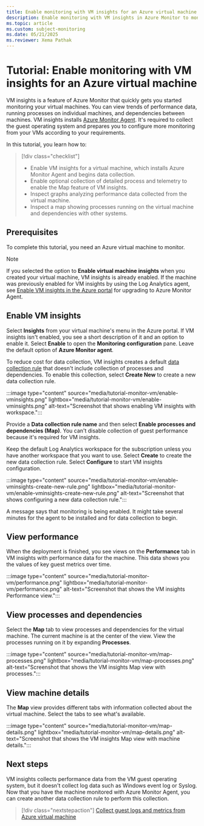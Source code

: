 ```yaml
---
title: Enable monitoring with VM insights for an Azure virtual machine
description: Enable monitoring with VM insights in Azure Monitor to monitor an Azure virtual machine.
ms.topic: article
ms.custom: subject-monitoring
ms.date: 05/21/2025
ms.reviewer: Xema Pathak
---
```


# Tutorial: Enable monitoring with VM insights for an Azure virtual machine
VM insights is a feature of Azure Monitor that quickly gets you started monitoring your virtual machines. You can view trends of performance data, running processes on individual machines, and dependencies between machines. VM insights installs [Azure Monitor Agent](../agents/azure-monitor-agent-overview.md). It's required to collect the guest operating system and prepares you to configure more monitoring from your VMs according to your requirements.

In this tutorial, you learn how to:

> [!div class="checklist"]
> * Enable VM insights for a virtual machine, which installs Azure Monitor Agent and begins data collection.
> * Enable optional collection of detailed process and telemetry to enable the Map feature of VM insights.
> * Inspect graphs analyzing performance data collected from the virtual machine.
> * Inspect a map showing processes running on the virtual machine and dependencies with other systems.

## Prerequisites
To complete this tutorial, you need an Azure virtual machine to monitor.

> [!NOTE]
> If you selected the option to **Enable virtual machine insights** when you created your virtual machine, VM insights is already enabled. If the machine was previously enabled for VM insights by using the Log Analytics agent, see [Enable VM insights in the Azure portal](vminsights-enable-portal.md) for upgrading to Azure Monitor Agent.

## Enable VM insights
Select **Insights** from your virtual machine's menu in the Azure portal. If VM insights isn't enabled, you see a short description of it and an option to enable it. Select **Enable** to open the **Monitoring configuration** pane. Leave the default option of **Azure Monitor agent**.

To reduce cost for data collection, VM insights creates a default [data collection rule](../essentials/data-collection-rule-overview.md) that doesn't include collection of processes and dependencies. To enable this collection, select **Create New** to create a new data collection rule.

:::image type="content" source="media/tutorial-monitor-vm/enable-vminsights.png" lightbox="media/tutorial-monitor-vm/enable-vminsights.png" alt-text="Screenshot that shows enabling VM insights with workspace.":::

Provide a **Data collection rule name** and then select **Enable processes and dependencies (Map)**. You can't disable collection of guest performance because it's required for VM insights.

Keep the default Log Analytics workspace for the subscription unless you have another workspace that you want to use. Select **Create** to create the new data collection rule. Select **Configure** to start VM insights configuration.

:::image type="content" source="media/tutorial-monitor-vm/enable-vminsights-create-new-rule.png" lightbox="media/tutorial-monitor-vm/enable-vminsights-create-new-rule.png" alt-text="Screenshot that shows configuring a new data collection rule.":::

A message says that monitoring is being enabled. It might take several minutes for the agent to be installed and for data collection to begin.

## View performance
When the deployment is finished, you see views on the **Performance** tab in VM insights with performance data for the machine. This data shows you the values of key guest metrics over time.

:::image type="content" source="media/tutorial-monitor-vm/performance.png" lightbox="media/tutorial-monitor-vm/performance.png" alt-text="Screenshot that shows the VM insights Performance view.":::

## View processes and dependencies
Select the **Map** tab to view processes and dependencies for the virtual machine. The current machine is at the center of the view. View the processes running on it by expanding **Processes**.

:::image type="content" source="media/tutorial-monitor-vm/map-processes.png" lightbox="media/tutorial-monitor-vm/map-processes.png" alt-text="Screenshot that shows the VM insights Map view with processes.":::

## View machine details
The **Map** view provides different tabs with information collected about the virtual machine. Select the tabs to see what's available.

:::image type="content" source="media/tutorial-monitor-vm/map-details.png" lightbox="media/tutorial-monitor-vm/map-details.png" alt-text="Screenshot that shows the VM insights Map view with machine details.":::

## Next steps
VM insights collects performance data from the VM guest operating system, but it doesn't collect log data such as Windows event log or Syslog. Now that you have the machine monitored with Azure Monitor Agent, you can create another data collection rule to perform this collection.

> [!div class="nextstepaction"]
> [Collect guest logs and metrics from Azure virtual machine](tutorial-monitor-vm-guest.md)
